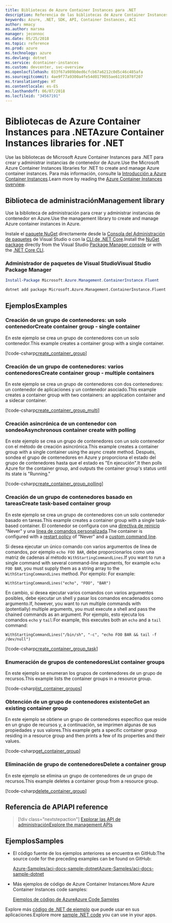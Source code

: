 ```yaml
---
title: Bibliotecas de Azure Container Instances para .NET
description: Referencia de las bibliotecas de Azure Container Instances para .NET
keywords: Azure, .NET, SDK, API, Container Instances, ACI
author: mmacy
ms.author: marsma
manager: jeconnoc
ms.date: 05/25/2018
ms.topic: reference
ms.prod: azure
ms.technology: azure
ms.devlang: dotnet
ms.service: dcontainer-instances
ms.custom: devcenter, svc-overview
ms.openlocfilehash: 033f67a989b0ed6cfcb67a6212c0d5c46c485afa
ms.sourcegitcommit: 4ae9f77a9300a4fe54d0179055ae61191078f207
ms.translationtype: HT
ms.contentlocale: es-ES
ms.lasthandoff: 06/07/2018
ms.locfileid: "34567191"
---
```

# <a name="azure-container-instances-libraries-for-net"></a><span data-ttu-id="a643c-104">Bibliotecas de Azure Container Instances para .NET</span><span class="sxs-lookup"><span data-stu-id="a643c-104">Azure Container Instances libraries for .NET</span></span>

<span data-ttu-id="a643c-105">Use las bibliotecas de Microsoft Azure Container Instances para .NET para crear y administrar instancias de contenedor de Azure.</span><span class="sxs-lookup"><span data-stu-id="a643c-105">Use the Microsoft Azure Container Instances libraries for .NET to create and manage Azure container instances.</span></span> <span data-ttu-id="a643c-106">Para más información, consulte la [Introducción a Azure Container Instances](/azure/container-instances/container-instances-overview).</span><span class="sxs-lookup"><span data-stu-id="a643c-106">Learn more by reading the [Azure Container Instances overview](/azure/container-instances/container-instances-overview).</span></span>

## <a name="management-library"></a><span data-ttu-id="a643c-107">Biblioteca de administración</span><span class="sxs-lookup"><span data-stu-id="a643c-107">Management library</span></span>

<span data-ttu-id="a643c-108">Use la biblioteca de administración para crear y administrar instancias de contenedor en Azure.</span><span class="sxs-lookup"><span data-stu-id="a643c-108">Use the management library to create and manage Azure container instances in Azure.</span></span>

<span data-ttu-id="a643c-109">Instale el [paquete NuGet](https://www.nuget.org/packages/Microsoft.Azure.Management.ContainerInstance.Fluent) directamente desde la [Consola del Administración de paquetes][PackageManager] de Visual Studio o con la [CLI de .NET Core][DotNetCLI].</span><span class="sxs-lookup"><span data-stu-id="a643c-109">Install the [NuGet package](https://www.nuget.org/packages/Microsoft.Azure.Management.ContainerInstance.Fluent) directly from the Visual Studio [Package Manager console][PackageManager] or with the [.NET Core CLI][DotNetCLI].</span></span>

### <a name="visual-studio-package-manager"></a><span data-ttu-id="a643c-110">Administrador de paquetes de Visual Studio</span><span class="sxs-lookup"><span data-stu-id="a643c-110">Visual Studio Package Manager</span></span>

```powershell
Install-Package Microsoft.Azure.Management.ContainerInstance.Fluent
```

```bash
dotnet add package Microsoft.Azure.Management.ContainerInstance.Fluent
```

## <a name="examples"></a><span data-ttu-id="a643c-111">Ejemplos</span><span class="sxs-lookup"><span data-stu-id="a643c-111">Examples</span></span>

### <a name="create-container-group---single-container"></a><span data-ttu-id="a643c-112">Creación de un grupo de contenedores: un solo contenedor</span><span class="sxs-lookup"><span data-stu-id="a643c-112">Create container group - single container</span></span>

<span data-ttu-id="a643c-113">En este ejemplo se crea un grupo de contenedores con un solo contenedor.</span><span class="sxs-lookup"><span data-stu-id="a643c-113">This example creates a container group with a single container.</span></span>

<!-- SOURCE REPO: https://github.com/Azure-Samples/aci-docs-sample-dotnet -->
[!code-csharp[create_container_group](~/aci-docs-sample-dotnet/Program.cs#create_container_group "Create single-container group")]

### <a name="create-container-group---multiple-containers"></a><span data-ttu-id="a643c-114">Creación de un grupo de contenedores: varios contenedores</span><span class="sxs-lookup"><span data-stu-id="a643c-114">Create container group - multiple containers</span></span>

<span data-ttu-id="a643c-115">En este ejemplo se crea un grupo de contenedores con dos contenedores: un contenedor de aplicaciones y un contenedor asociado.</span><span class="sxs-lookup"><span data-stu-id="a643c-115">This example creates a container group with two containers: an application container and a sidecar container.</span></span>

<!-- SOURCE REPO: https://github.com/Azure-Samples/aci-docs-sample-dotnet -->
[!code-csharp[create_container_group_multi](~/aci-docs-sample-dotnet/Program.cs#create_container_group_multi "Create multi-container group")]

### <a name="asynchronous-container-create-with-polling"></a><span data-ttu-id="a643c-116">Creación asincrónica de un contenedor con sondeo</span><span class="sxs-lookup"><span data-stu-id="a643c-116">Asynchronous container create with polling</span></span>

<span data-ttu-id="a643c-117">En este ejemplo se crea un grupo de contenedores con un solo contenedor con el método de creación asincrónica.</span><span class="sxs-lookup"><span data-stu-id="a643c-117">This example creates a container group with a single container using the async create method.</span></span> <span data-ttu-id="a643c-118">Después, sondea el grupo de contenedores en Azure y proporciona el estado del grupo de contenedores hasta que el estado es "En ejecución".</span><span class="sxs-lookup"><span data-stu-id="a643c-118">It then polls Azure for the container group, and outputs the container group's status until its state is "Running."</span></span>

<!-- SOURCE REPO: https://github.com/Azure-Samples/aci-docs-sample-dotnet -->
[!code-csharp[create_container_group_polling](~/aci-docs-sample-dotnet/Program.cs#create_container_group_polling "Create single-container group with async and polling")]

### <a name="create-task-based-container-group"></a><span data-ttu-id="a643c-119">Creación de un grupo de contenedores basado en tareas</span><span class="sxs-lookup"><span data-stu-id="a643c-119">Create task-based container group</span></span>

<span data-ttu-id="a643c-120">En este ejemplo se crea un grupo de contenedores con un solo contenedor basado en tareas.</span><span class="sxs-lookup"><span data-stu-id="a643c-120">This example creates a container group with a single task-based container.</span></span> <span data-ttu-id="a643c-121">El contenedor se configura con una [directiva de reinicio](/azure/container-instances/container-instances-restart-policy) "Never" y una [línea de comandos personalizada](/azure/container-instances/container-instances-restart-policy#command-line-override).</span><span class="sxs-lookup"><span data-stu-id="a643c-121">The container is configured with a [restart policy](/azure/container-instances/container-instances-restart-policy) of "Never" and a [custom command line](/azure/container-instances/container-instances-restart-policy#command-line-override).</span></span>

<span data-ttu-id="a643c-122">Si desea ejecutar un único comando con varios argumentos de línea de comandos, por ejemplo `echo FOO BAR`, debe proporcionarlos como una matriz de cadenas al método `WithStartingCommandLines`.</span><span class="sxs-lookup"><span data-stu-id="a643c-122">If you want to run a single command with several command-line arguments, for example `echo FOO BAR`, you must supply them as a string array to the `WithStartingCommandLines` method.</span></span> <span data-ttu-id="a643c-123">Por ejemplo: </span><span class="sxs-lookup"><span data-stu-id="a643c-123">For example:</span></span>

`WithStartingCommandLines("echo", "FOO", "BAR")`

<span data-ttu-id="a643c-124">En cambio, si desea ejecutar varios comandos con varios argumentos posibles, debe ejecutar un shell y pasar los comandos encadenados como argumento.</span><span class="sxs-lookup"><span data-stu-id="a643c-124">If, however, you want to run multiple commands with (potentially) multiple arguments, you must execute a shell and pass the chained commands as an argument.</span></span> <span data-ttu-id="a643c-125">Por ejemplo, esto ejecuta los comandos `echo` y `tail`:</span><span class="sxs-lookup"><span data-stu-id="a643c-125">For example, this executes both an `echo` and a `tail` command:</span></span>

`WithStartingCommandLines("/bin/sh", "-c", "echo FOO BAR && tail -f /dev/null")`

<!-- SOURCE REPO: https://github.com/Azure-Samples/aci-docs-sample-dotnet -->
[!code-csharp[create_container_group_task](~/aci-docs-sample-dotnet/Program.cs#create_container_group_task "Run a task-based container")]

### <a name="list-container-groups"></a><span data-ttu-id="a643c-126">Enumeración de grupos de contenedores</span><span class="sxs-lookup"><span data-stu-id="a643c-126">List container groups</span></span>

<span data-ttu-id="a643c-127">En este ejemplo se enumeran los grupos de contenedores de un grupo de recursos.</span><span class="sxs-lookup"><span data-stu-id="a643c-127">This example lists the container groups in a resource group.</span></span>

<!-- SOURCE REPO: https://github.com/Azure-Samples/aci-docs-sample-dotnet -->
[!code-csharp[list_container_groups](~/aci-docs-sample-dotnet/Program.cs#list_container_groups "List container groups")]

### <a name="get-an-existing-container-group"></a><span data-ttu-id="a643c-128">Obtención de un grupo de contenedores existente</span><span class="sxs-lookup"><span data-stu-id="a643c-128">Get an existing container group</span></span>

<span data-ttu-id="a643c-129">En este ejemplo se obtiene un grupo de contenedores específico que reside en un grupo de recursos y, a continuación, se imprimen algunas de sus propiedades y sus valores.</span><span class="sxs-lookup"><span data-stu-id="a643c-129">This example gets a specific container group residing in a resource group and then prints a few of its properties and their values.</span></span>

<!-- SOURCE REPO: https://github.com/Azure-Samples/aci-docs-sample-dotnet -->
[!code-csharp[get_container_group](~/aci-docs-sample-dotnet/Program.cs#get_container_group "Get container group")]

### <a name="delete-a-container-group"></a><span data-ttu-id="a643c-130">Eliminación de grupo de contenedores</span><span class="sxs-lookup"><span data-stu-id="a643c-130">Delete a container group</span></span>

<span data-ttu-id="a643c-131">En este ejemplo se elimina un grupo de contenedores de un grupo de recursos.</span><span class="sxs-lookup"><span data-stu-id="a643c-131">This example deletes a container group from a resource group.</span></span>

<!-- SOURCE REPO: https://github.com/Azure-Samples/aci-docs-sample-dotnet -->
[!code-csharp[delete_container_group](~/aci-docs-sample-dotnet/Program.cs#delete_container_group "Delete container group")]

## <a name="api-reference"></a><span data-ttu-id="a643c-132">Referencia de API</span><span class="sxs-lookup"><span data-stu-id="a643c-132">API reference</span></span>

> [!div class="nextstepaction"]
> [<span data-ttu-id="a643c-133">Explorar las API de administración</span><span class="sxs-lookup"><span data-stu-id="a643c-133">Explore the management APIs</span></span>](/dotnet/api/overview/azure/containerinstances/management)

## <a name="samples"></a><span data-ttu-id="a643c-134">Ejemplos</span><span class="sxs-lookup"><span data-stu-id="a643c-134">Samples</span></span>

* <span data-ttu-id="a643c-135">El código fuente de los ejemplos anteriores se encuentra en GitHub:</span><span class="sxs-lookup"><span data-stu-id="a643c-135">The source code for the preceding examples can be found on GitHub:</span></span>

  <span data-ttu-id="a643c-136">[Azure-Samples/aci-docs-sample-dotnet][aci-docs-sample-dotnet]</span><span class="sxs-lookup"><span data-stu-id="a643c-136">[Azure-Samples/aci-docs-sample-dotnet][aci-docs-sample-dotnet]</span></span>

* <span data-ttu-id="a643c-137">Más ejemplos de código de Azure Container Instances:</span><span class="sxs-lookup"><span data-stu-id="a643c-137">More Azure Container Instances code samples:</span></span>

  <span data-ttu-id="a643c-138">[Ejemplos de código de Azure][samples]</span><span class="sxs-lookup"><span data-stu-id="a643c-138">[Azure Code Samples][samples]</span></span>

<span data-ttu-id="a643c-139">Explore más [código de .NET de ejemplo](https://azure.microsoft.com/resources/samples/?platform=dotnet) que puede usar en sus aplicaciones.</span><span class="sxs-lookup"><span data-stu-id="a643c-139">Explore more [sample .NET code](https://azure.microsoft.com/resources/samples/?platform=dotnet) you can use in your apps.</span></span>

[PackageManager]: https://docs.microsoft.com/nuget/tools/package-manager-console
[DotNetCLI]: https://docs.microsoft.com/dotnet/core/tools/dotnet-add-package
[samples]: https://azure.microsoft.com/resources/samples/?sort=0&term=ACI
[aci-docs-sample-dotnet]: https://github.com/Azure-Samples/aci-docs-sample-dotnet
